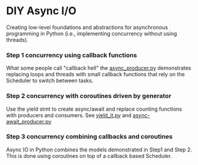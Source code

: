 # DIY Async I/O

Creating low-level foundations and abstractions for asynchronous programming in Python (i.e., implementing concurrency without using threads).

### Step 1 concurrency using callback functions
What some people call "callback hell" the [async_producer.py](https://github.com/doc-jones/DIY_async/blob/main/async_producer.py) demonstrates replacing loops and threads with small callback functions that rely on the Scheduler to switch between tasks.

### Step 2 concurrency with coroutines driven by generator
Use the yield stmt to create async/await and replace counting functions with producers and consumers.
See [yield_it.py](https://github.com/doc-jones/DIY_async/blob/main/yield_it.py) and [async-await_producer.py](https://github.com/doc-jones/DIY_async/blob/main/async-await_producer.py)

### Step 3 concurrency combining callbacks and coroutines
Async IO in Python combines the models demonstrated in Step1 and Step 2. This is done using coroutines on top of a callback based Scheduler.
